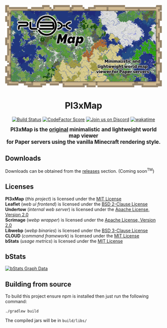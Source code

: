 <div align="center">
<img src="https://raw.githubusercontent.com/BillyGalbreath/Pl3xMap/v2/webmap/public/images/og.png" alt="Pl3xMap">

# Pl3xMap

[![Build Status](https://img.shields.io/github/workflow/status/BillyGalbreath/Pl3xMap/Build?event=push&logo=github)](https://github.com/BillyGalbreath/Pl3xMap/releases)
[![CodeFactor Score](https://www.codefactor.io/repository/github/BillyGalbreath/Pl3xMap/badge)](https://www.codefactor.io/repository/github/BillyGalbreath/Pl3xMap)
[![Join us on Discord](https://img.shields.io/discord/944144133054931025.svg?label=&logo=discord&logoColor=ffffff&color=7389D8&labelColor=6A7EC2)](https://discord.gg/nhGzEkwXQX)
[![wakatime](https://wakatime.com/badge/github/BillyGalbreath/Pl3xMap.svg)](https://wakatime.com/badge/github/BillyGalbreath/Pl3xMap)

<big><b>Pl3xMap is the <u>original</u> minimalistic and lightweight world map viewer  
for Paper servers using the vanilla Minecraft rendering style.</b></big>

</div>

## Downloads

Downloads can be obtained from the [releases](https://github.com/BillyGalbreath/Pl3xMap/releases) section. (Coming soon<sup>TM</sup>)

## Licenses

**Pl3xMap** (_this project_) is licensed under the [MIT License](https://github.com/BillyGalbreath/Pl3xMap/blob/v2/LICENSE)  
**Leaflet** (_web ui frontend_) is licensed under the [BSD 2-Clause License](https://github.com/Leaflet/Leaflet/blob/master/LICENSE)  
**Undertow** (_internal web server_) is licensed under the [Apache License, Version 2.0](https://github.com/undertow-io/undertow/blob/master/LICENSE.txt)  
**Scrimage** (_webp wrapper_) is licensed under the [Apache License, Version 2.0](https://github.com/sksamuel/scrimage/blob/master/LICENSE)  
**Libwebp** (_webp binaries_) is licensed under the [BSD 3-Clause License](https://www.webmproject.org/license/software/)  
**CLOUD** (_command framework_) is licensed under the [MIT License](https://github.com/Incendo/cloud/blob/master/LICENSE)  
**bStats** (_usage metrics_) is licensed under the [MIT License](https://github.com/Bastian/bStats-Metrics/blob/master/LICENSE)

## bStats

[![bStats Graph Data](https://bstats.org/signatures/bukkit/Pl3xMap.svg)](https://bstats.org/plugin/bukkit/Pl3xMap/10133)

## Building from source

To build this project ensure npm is installed then just run the following command:

```
./gradlew build
```

The compiled jars will be in `build/libs/`
